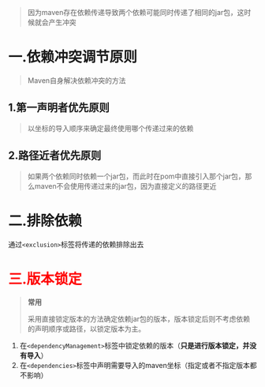 > 因为maven存在依赖传递导致两个依赖可能同时传递了相同的jar包，这时候就会产生冲突

# 一.依赖冲突调节原则

> Maven自身解决依赖冲突的方法

## 1.第一声明者优先原则

> 以坐标的导入顺序来确定最终使用哪个传递过来的依赖

## 2.路径近者优先原则

> 如果两个依赖同时依赖一个jar包，而此时在pom中直接引入那个jar包，那么maven不会使用传递过来的jar包，因为直接定义的路径更近

# 二.排除依赖

通过`<exclusion>`标签将传递的依赖排除出去

# <font color="red">三.版本锁定</font>

> **常用**
>
> 采用直接锁定版本的方法确定依赖jar包的版本，版本锁定后则不考虑依赖的声明顺序或路径，以锁定版本为主。

1. 在`<dependencyManagement>`标签中锁定依赖的版本（**只是进行版本锁定，并没有导入**）
2. 在`<dependencies>`标签中声明需要导入的maven坐标（指定或者不指定版本都不影响）

